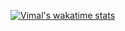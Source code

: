 [![Vimal's wakatime stats](https://github-readme-stats.vercel.app/api/wakatime?username=vimalchamyal)](https://github.com/vimal-adrixus)
